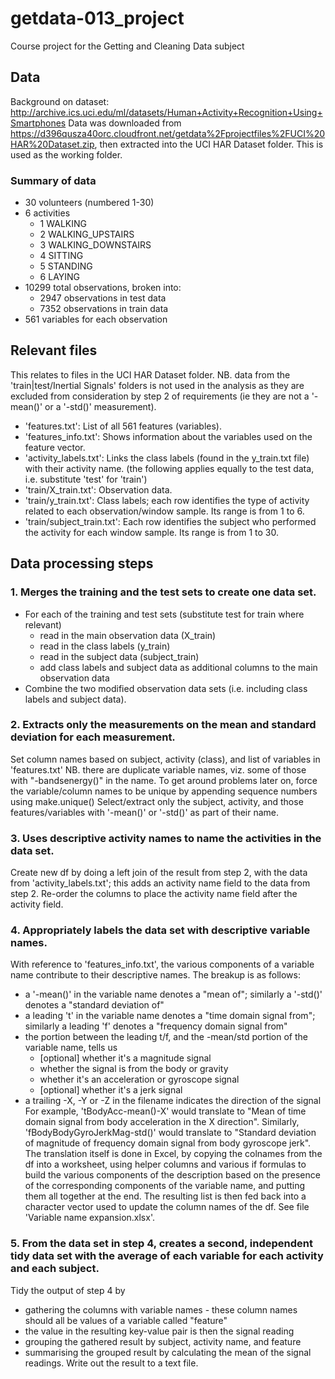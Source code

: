 # getdata-013_project
Course project for the Getting and Cleaning Data subject

## Data
Background on dataset: http://archive.ics.uci.edu/ml/datasets/Human+Activity+Recognition+Using+Smartphones
Data was downloaded from https://d396qusza40orc.cloudfront.net/getdata%2Fprojectfiles%2FUCI%20HAR%20Dataset.zip, then extracted into the UCI HAR Dataset folder. This is used as the working folder.

### Summary of data
* 30 volunteers (numbered 1-30)
* 6 activities
  * 1 WALKING
  * 2 WALKING_UPSTAIRS
  * 3 WALKING_DOWNSTAIRS
  * 4 SITTING
  * 5 STANDING
  * 6 LAYING
* 10299 total observations, broken into:
  * 2947 observations in test data
  * 7352 observations in train data
* 561 variables for each observation

## Relevant files
This relates to files in the UCI HAR Dataset folder.
NB. data from the 'train|test/Inertial Signals' folders is not used in the analysis as they are excluded from consideration by step 2 of requirements (ie they are not a '-mean()' or a '-std()' measurement).
- 'features.txt': List of all 561 features (variables).
- 'features_info.txt': Shows information about the variables used on the feature vector.
- 'activity_labels.txt': Links the class labels (found in the y_train.txt file) with their activity name.
(the following applies equally to the test data, i.e. substitute 'test' for 'train')
- 'train/X_train.txt': Observation data.
- 'train/y_train.txt': Class labels; each row identifies the type of activity related to each observation/window sample. Its range is from 1 to 6.
- 'train/subject_train.txt': Each row identifies the subject who performed the activity for each window sample. Its range is from 1 to 30. 

## Data processing steps

### 1. Merges the training and the test sets to create one data set.
- For each of the training and test sets (substitute test for train where relevant)
  - read in the main observation data (X_train)
  - read in the class labels (y_train)
  - read in the subject data (subject_train)
  - add class labels and subject data as additional columns to the main observation data
- Combine the two modified observation data sets (i.e. including class labels and subject data).

### 2. Extracts only the measurements on the mean and standard deviation for each measurement. 
Set column names based on subject, activity (class), and list of variables in 'features.txt'
NB. there are duplicate variable names, viz. some of those with "-bandsenergy()" in the name. To get around problems later on, force the variable/column names to be unique by appending sequence numbers using make.unique()
Select/extract only the subject, activity, and those features/variables with '-mean()' or '-std()' as part of their name.

### 3. Uses descriptive activity names to name the activities in the data set.
Create new df by doing a left join of the result from step 2, with the data from 'activity_labels.txt'; this adds an activity name field to the data from step 2. Re-order the columns to place the activity name field after the activity field.

### 4. Appropriately labels the data set with descriptive variable names. 
With reference to 'features_info.txt', the various components of a variable name contribute to their descriptive names. The breakup is as follows:
* a '-mean()' in the variable name denotes a "mean of"; similarly a '-std()' denotes a "standard deviation of"
* a leading 't' in the variable name denotes a "time domain signal from"; similarly a leading 'f' denotes a "frequency domain signal from"
* the portion between the leading t/f, and the -mean/std portion of the variable name, tells us
  * [optional] whether it's a magnitude signal
  * whether the signal is from the body or gravity
  * whether it's an acceleration or gyroscope signal
  * [optional] whether it's a jerk signal
* a trailing -X, -Y or -Z in the filename indicates the direction of the signal
For example, 'tBodyAcc-mean()-X' would translate to "Mean of time domain signal from body acceleration in the X direction". Similarly, 'fBodyBodyGyroJerkMag-std()' would translate to "Standard deviation of magnitude of frequency domain signal from body gyroscope jerk".
The translation itself is done in Excel, by copying the colnames from the df into a worksheet, using helper columns and various if formulas to build the various components of the description based on the presence of the corresponding components of the variable name, and putting them all together at the end. The resulting list is then fed back into a character vector used to update the column names of the df. See file 'Variable name expansion.xlsx'.

### 5. From the data set in step 4, creates a second, independent tidy data set with the average of each variable for each activity and each subject.
Tidy the output of step 4 by 
* gathering the columns with variable names - these column names should all be values of a variable called "feature"
* the value in the resulting key-value pair is then the signal reading
* grouping the gathered result by subject, activity name, and feature
* summarising the grouped result by calculating the mean of the signal readings.
Write out the result to a text file.

